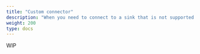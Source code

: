 ```yaml
---
title: "Custom connector"
description: "When you need to connect to a sink that is not supported yet, you can build a custom connector."
weight: 200
type: docs
---
```


WIP
